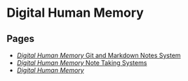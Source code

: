 # Digital Human Memory

## Pages
* [*Digital* *Human* *Memory* Git and Markdown Notes System](../2095cb30-f43d-4ad0-8d98-a18d497bd613.md)
* [*Digital* *Human* *Memory* Note Taking Systems](../a2f44dea-187a-4c2f-94ed-4bb17529847b.md)
* [*Digital* *Human* *Memory*](../b809f4b1-6015-4b59-8e20-9a4cf7f3c47e.md)

